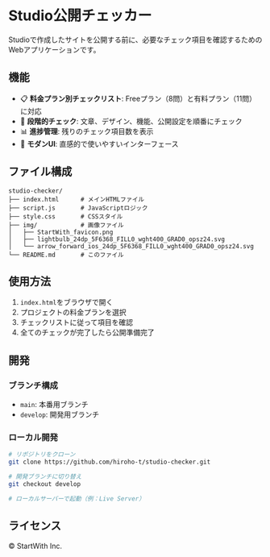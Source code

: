 # Studio公開チェッカー

Studioで作成したサイトを公開する前に、必要なチェック項目を確認するためのWebアプリケーションです。

## 機能

- 📋 **料金プラン別チェックリスト**: Freeプラン（8問）と有料プラン（11問）に対応
- 🎯 **段階的チェック**: 文章、デザイン、機能、公開設定を順番にチェック
- 📊 **進捗管理**: 残りのチェック項目数を表示
- 🎨 **モダンUI**: 直感的で使いやすいインターフェース

## ファイル構成

```
studio-checker/
├── index.html      # メインHTMLファイル
├── script.js       # JavaScriptロジック
├── style.css       # CSSスタイル
├── img/            # 画像ファイル
│   ├── StartWith_favicon.png
│   ├── lightbulb_24dp_5F6368_FILL0_wght400_GRAD0_opsz24.svg
│   └── arrow_forward_ios_24dp_5F6368_FILL0_wght400_GRAD0_opsz24.svg
└── README.md       # このファイル
```

## 使用方法

1. `index.html`をブラウザで開く
2. プロジェクトの料金プランを選択
3. チェックリストに従って項目を確認
4. 全てのチェックが完了したら公開準備完了

## 開発

### ブランチ構成

- `main`: 本番用ブランチ
- `develop`: 開発用ブランチ

### ローカル開発

```bash
# リポジトリをクローン
git clone https://github.com/hiroho-t/studio-checker.git

# 開発ブランチに切り替え
git checkout develop

# ローカルサーバーで起動（例：Live Server）
```

## ライセンス

© StartWith Inc.
